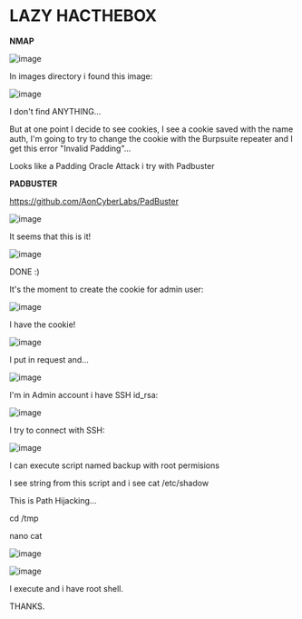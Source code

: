 # LAZY HACTHEBOX

**NMAP**

![image](https://user-images.githubusercontent.com/79543461/181914220-c170b5ef-4497-4782-a850-ee64e2866856.png)

In images directory i found this image:

![image](https://user-images.githubusercontent.com/79543461/181914359-4f48a689-911d-4b69-b40f-7c43babe1117.png)

I don't find ANYTHING...

But at one point I decide to see cookies, I see a cookie saved with the name auth, I'm going to try to change the cookie with the Burpsuite repeater and I get this error "Invalid Padding"...

Looks like a Padding Oracle Attack i try with Padbuster

**PADBUSTER**

https://github.com/AonCyberLabs/PadBuster

![image](https://user-images.githubusercontent.com/79543461/181920832-d23d94ef-48e4-40b0-92ab-614fb957a17d.png)

It seems that this is it!

![image](https://user-images.githubusercontent.com/79543461/181920870-f559dd10-cd40-4844-bfe2-cb76c21edb74.png)

DONE :)

It's the moment to create the cookie for admin user:

![image](https://user-images.githubusercontent.com/79543461/181921102-dd9bb793-28ad-48f1-a013-3a6a4d3e72ba.png)

I have the cookie!

![image](https://user-images.githubusercontent.com/79543461/181921111-7104b501-7014-4119-99e4-4c20f9765462.png)

I put in request and...

![image](https://user-images.githubusercontent.com/79543461/181921172-4ddc9da5-fdad-4517-8d4a-bc6b5a510453.png)

I'm in Admin account i have SSH id_rsa:

![image](https://user-images.githubusercontent.com/79543461/181921202-16659575-dc80-411a-9c09-8db75c278998.png)

I try to connect with SSH:

![image](https://user-images.githubusercontent.com/79543461/182016999-560c11a4-2784-452a-85cf-87389c4bc4c0.png)

I can execute script named backup with root permisions

I see string from this script and i see cat /etc/shadow

This is Path Hijacking...

cd /tmp

nano cat

![image](https://user-images.githubusercontent.com/79543461/182017810-0daddfc5-52cb-4d7f-9bdb-c46aac590166.png)

![image](https://user-images.githubusercontent.com/79543461/182017832-5ad76730-7fe4-4423-8e6d-9f2e5eed72e4.png)

I execute and i have root shell.

THANKS.

